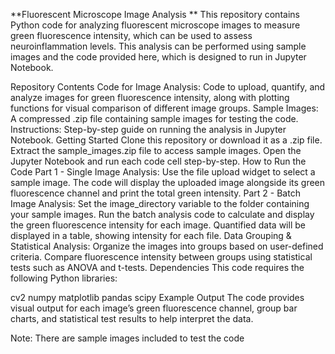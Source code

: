 **Fluorescent Microscope Image Analysis
**
This repository contains Python code for analyzing fluorescent microscope images to measure green fluorescence intensity, which can be used to assess neuroinflammation levels. This analysis can be performed using sample images and the code provided here, which is designed to run in Jupyter Notebook.

Repository Contents
Code for Image Analysis: Code to upload, quantify, and analyze images for green fluorescence intensity, along with plotting functions for visual comparison of different image groups.
Sample Images: A compressed .zip file containing sample images for testing the code.
Instructions: Step-by-step guide on running the analysis in Jupyter Notebook.
Getting Started
Clone this repository or download it as a .zip file.
Extract the sample_images.zip file to access sample images.
Open the Jupyter Notebook and run each code cell step-by-step.
How to Run the Code
Part 1 - Single Image Analysis:
Use the file upload widget to select a sample image.
The code will display the uploaded image alongside its green fluorescence channel and print the total green intensity.
Part 2 - Batch Image Analysis:
Set the image_directory variable to the folder containing your sample images.
Run the batch analysis code to calculate and display the green fluorescence intensity for each image.
Quantified data will be displayed in a table, showing intensity for each file.
Data Grouping & Statistical Analysis:
Organize the images into groups based on user-defined criteria.
Compare fluorescence intensity between groups using statistical tests such as ANOVA and t-tests.
Dependencies
This code requires the following Python libraries:

cv2
numpy
matplotlib
pandas
scipy
Example Output
The code provides visual output for each image’s green fluorescence channel, group bar charts, and statistical test results to help interpret the data.

Note: There are sample images included to test the code
